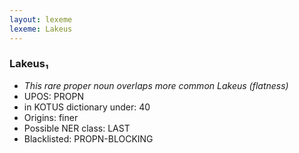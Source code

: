 ```yaml
---
layout: lexeme
lexeme: Lakeus
---
```


###  Lakeus₁

* _This rare proper noun overlaps more common *Lakeus* (flatness)_
* UPOS:  PROPN
* in KOTUS dictionary under:  40
* Origins: finer 
* Possible NER class:  LAST
* Blacklisted:  PROPN-BLOCKING

